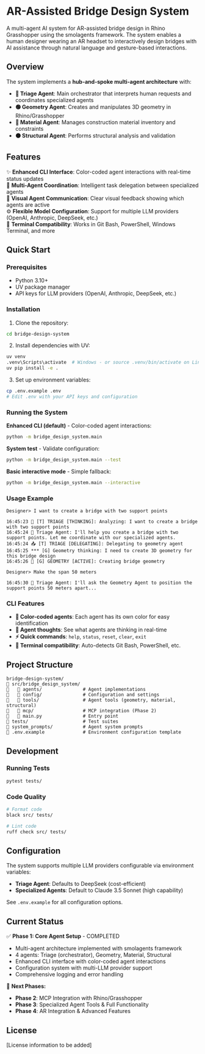 # AR-Assisted Bridge Design System

A multi-agent AI system for AR-assisted bridge design in Rhino Grasshopper using the smolagents framework. The system enables a human designer wearing an AR headset to interactively design bridges with AI assistance through natural language and gesture-based interactions.

## Overview

The system implements a **hub-and-spoke multi-agent architecture** with:
- **🔵 Triage Agent**: Main orchestrator that interprets human requests and coordinates specialized agents
- **🟢 Geometry Agent**: Creates and manipulates 3D geometry in Rhino/Grasshopper  
- **🔴 Material Agent**: Manages construction material inventory and constraints
- **🟠 Structural Agent**: Performs structural analysis and validation

## Features

✨ **Enhanced CLI Interface**: Color-coded agent interactions with real-time status updates  
🤖 **Multi-Agent Coordination**: Intelligent task delegation between specialized agents  
🎨 **Visual Agent Communication**: Clear visual feedback showing which agents are active  
⚙️  **Flexible Model Configuration**: Support for multiple LLM providers (OpenAI, Anthropic, DeepSeek, etc.)  
🔧 **Terminal Compatibility**: Works in Git Bash, PowerShell, Windows Terminal, and more

## Quick Start

### Prerequisites

- Python 3.10+
- UV package manager
- API keys for LLM providers (OpenAI, Anthropic, DeepSeek, etc.)

### Installation

1. Clone the repository:
```bash
cd bridge-design-system
```

2. Install dependencies with UV:
```bash
uv venv
.venv\Scripts\activate  # Windows - or source .venv/bin/activate on Linux/Mac
uv pip install -e .
```

3. Set up environment variables:
```bash
cp .env.example .env
# Edit .env with your API keys and configuration
```

### Running the System

**Enhanced CLI (default)** - Color-coded agent interactions:
```bash
python -m bridge_design_system.main
```

**System test** - Validate configuration:
```bash
python -m bridge_design_system.main --test
```

**Basic interactive mode** - Simple fallback:
```bash
python -m bridge_design_system.main --interactive
```

### Usage Example

```
Designer> I want to create a bridge with two support points

16:45:23 🤔 [T] TRIAGE [THINKING]: Analyzing: I want to create a bridge with two support points
16:45:24 🔵 Triage Agent: I'll help you create a bridge with two support points. Let me coordinate with our specialized agents.
16:45:24 📤 [T] TRIAGE [DELEGATING]: Delegating to geometry agent
16:45:25 *** [G] Geometry thinking: I need to create 3D geometry for this bridge design
16:45:26 🔄 [G] GEOMETRY [ACTIVE]: Creating bridge geometry

Designer> Make the span 50 meters

16:45:30 🔵 Triage Agent: I'll ask the Geometry Agent to position the support points 50 meters apart...
```

### CLI Features

- **🎨 Color-coded agents**: Each agent has its own color for easy identification
- **💭 Agent thoughts**: See what agents are thinking in real-time  
- **⚡ Quick commands**: `help`, `status`, `reset`, `clear`, `exit`
- **🔧 Terminal compatibility**: Auto-detects Git Bash, PowerShell, etc.

## Project Structure

```
bridge-design-system/
   src/bridge_design_system/
      agents/               # Agent implementations
      config/               # Configuration and settings
      tools/                # Agent tools (geometry, material, structural)
      mcp/                  # MCP integration (Phase 2)
      main.py               # Entry point
   tests/                    # Test suites
   system_prompts/           # Agent system prompts
   .env.example              # Environment configuration template
```

## Development

### Running Tests

```bash
pytest tests/
```

### Code Quality

```bash
# Format code
black src/ tests/

# Lint code
ruff check src/ tests/
```

## Configuration

The system supports multiple LLM providers configurable via environment variables:

- **Triage Agent**: Defaults to DeepSeek (cost-efficient)
- **Specialized Agents**: Default to Claude 3.5 Sonnet (high capability)

See `.env.example` for all configuration options.

## Current Status

✅ **Phase 1: Core Agent Setup** - COMPLETED
- Multi-agent architecture implemented with smolagents framework
- 4 agents: Triage (orchestrator), Geometry, Material, Structural  
- Enhanced CLI interface with color-coded agent interactions
- Configuration system with multi-LLM provider support
- Comprehensive logging and error handling

🔄 **Next Phases:**
- **Phase 2**: MCP Integration with Rhino/Grasshopper
- **Phase 3**: Specialized Agent Tools & Full Functionality  
- **Phase 4**: AR Integration & Advanced Features

## License

[License information to be added]